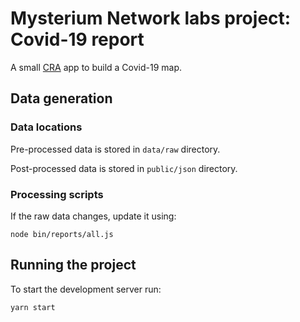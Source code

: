 # Mysterium Network labs project: Covid-19 report

A small [CRA](https://reactjs.org/docs/create-a-new-react-app.html) app to build a Covid-19 map.

## Data generation

### Data locations

Pre-processed data is stored in `data/raw` directory.

Post-processed data is stored in `public/json` directory.

### Processing scripts

If the raw data changes, update it using:
```shell
node bin/reports/all.js
```

## Running the project
To start the development server run:

```shell
yarn start
```
